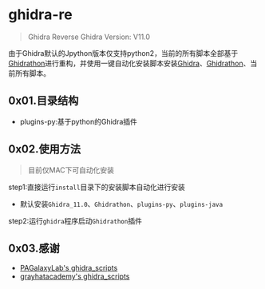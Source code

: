 # ghidra-re

> Ghidra Reverse
> Ghidra Version: V11.0
>

由于Ghidra默认的Jpython版本仅支持python2，当前的所有脚本全部基于[Ghidrathon](https://github.com/mandiant/Ghidrathon)进行重构，并使用一键自动化安装脚本安装[Ghidra](https://github.com/NationalSecurityAgency/ghidra)、[Ghidrathon](https://github.com/mandiant/Ghidrathon)、当前所有脚本。

## 0x01.目录结构

- plugins-py:基于python的Ghidra插件


## 0x02.使用方法
> 目前仅MAC下可自动化安装
> 

step1:直接运行`install`目录下的安装脚本自动化进行安装
- 默认安装`Ghidra_11.0`、`Ghidrathon`、`plugins-py`、`plugins-java`

step2:运行`ghidra`程序启动`Ghidrathon`插件

## 0x03.感谢

- [PAGalaxyLab's ghidra_scripts](https://github.com/PAGalaxyLab/ghidra_scripts)
- [grayhatacademy's ghidra_scripts](https://github.com/grayhatacademy/ghidra_scripts)